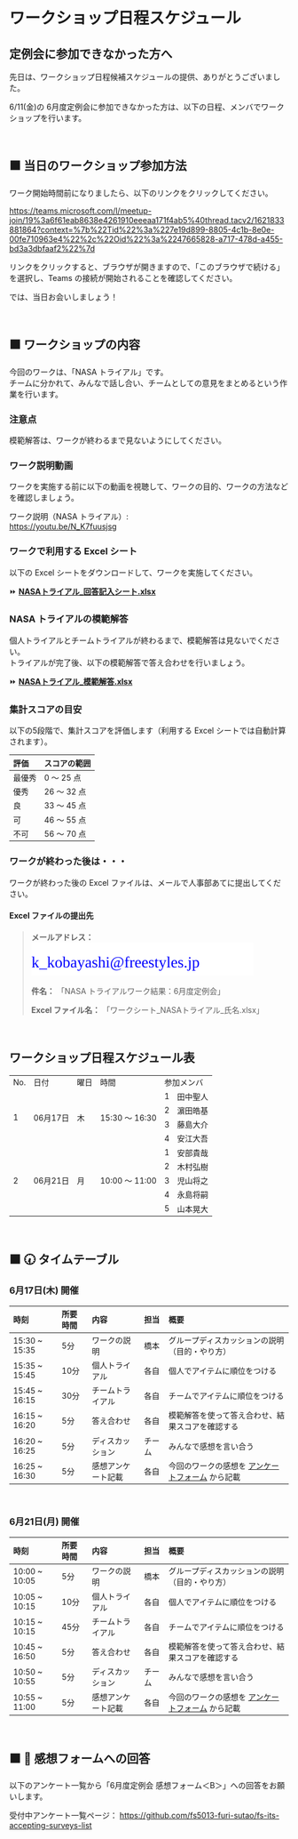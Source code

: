 # ワークショップ日程スケジュール

## 定例会に参加できなかった方へ

先日は、ワークショップ日程候補スケジュールの提供、ありがとうございました。

6/11(金)の 6月度定例会に参加できなかった方は、以下の日程、メンバでワークショップを行います。

<br />

## ⬛ 当日のワークショップ参加方法

ワーク開始時間前になりましたら、以下のリンクをクリックしてください。

https://teams.microsoft.com/l/meetup-join/19%3a6f61eab8638e4261910eeeaa171f4ab5%40thread.tacv2/1621833881864?context=%7b%22Tid%22%3a%227e19d899-8805-4c1b-8e0e-00fe710963e4%22%2c%22Oid%22%3a%2247665828-a717-478d-a455-bd3a3dbfaaf2%22%7d

リンクをクリックすると、ブラウザが開きますので、「このブラウザで続ける」を選択し、Teams の接続が開始されることを確認してください。

では、当日お会いしましょう！

<br />

## ⬛ ワークショップの内容

今回のワークは、「NASA トライアル」です。  
チームに分かれて、みんなで話し合い、チームとしての意見をまとめるという作業を行います。

### 注意点

模範解答は、ワークが終わるまで見ないようにしてください。

### ワーク説明動画

ワークを実施する前に以下の動画を視聴して、ワークの目的、ワークの方法などを確認しましょう。

ワーク説明（NASA トライアル）:    
https://youtu.be/N_K7fuusjsg

### ワークで利用する Excel シート  

以下の Excel シートをダウンロードして、ワークを実施してください。

⏩ **[NASAトライアル_回答記入シート.xlsx](https://github.com/fs5013-furi-sutao/fs-monthly-meeting-2021-06/raw/main/excel/NASAトライアル_回答記入シート.xlsx)**

### NASA トライアルの模範解答  

個人トライアルとチームトライアルが終わるまで、模範解答は見ないでください。  
トライアルが完了後、以下の模範解答で答え合わせを行いましょう。  

⏩ **[NASAトライアル_模範解答.xlsx](https://github.com/fs5013-furi-sutao/fs-monthly-meeting-2021-06/raw/main/excel/NASAトライアル_模範解答.xlsx)**

### 集計スコアの目安

以下の5段階で、集計スコアを評価します（利用する Excel シートでは自動計算されます）。

|評価 |スコアの範囲 |
|:-- |:-- |
|最優秀 |0 ～ 25 点 |
|優秀 |26 ～ 32 点 |
|良 |33 ～ 45 点 |
|可 |46 ～ 55 点 |
|不可 |56 ～ 70 点 |

### ワークが終わった後は・・・

ワークが終わった後の Excel ファイルは、メールで人事部あてに提出してください。

#### Excel ファイルの提出先

> **メールアドレス：** ![提出先メールアドレス](./svg/address-for-submission.svg)
> 
> **件名：** 「NASA トライアルワーク結果：6月度定例会」
> 
> **Excel ファイル名：** 「ワークシート_NASAトライアル_氏名.xlsx」

<br/>

## ワークショップ日程スケジュール表

<table>
  <tr>
    <td>No.</td>
    <td>日付</td>
    <td>曜日</td>
    <td>時間</td>
    <td colspan="2">参加メンバ</td>
  </tr>
  <tr>
    <td rowspan="4">1</td>
    <td rowspan="4">06月17日</td>
    <td rowspan="4">木</td>
    <td rowspan="4">15:30 ～ 16:30</td>
    <td>1</td>
    <td>田中聖人</td>
  </tr>
  <tr>
    <td>2</td>
    <td>濵田皓基</td>
  </tr>
  <tr>
    <td>3</td>
    <td>藤島大介</td>
  </tr>
  <tr>
    <td>4</td>
    <td>安江大吾</td>
  </tr>
  <tr>
    <td rowspan="5">2</td>
    <td rowspan="5">06月21日</td>
    <td rowspan="5">月</td>
    <td rowspan="5">10:00 ～ 11:00</td>
    <td>1</td>
    <td>安部貴哉</td>
  </tr>
  <tr>
    <td>2</td>
    <td>木村弘樹</td>
  </tr>
  <tr>
    <td>3</td>
    <td>児山将之</td>
  </tr>
  <tr>
    <td>4</td>
    <td>永島将嗣</td>
  </tr>
  <tr>
    <td>5</td>
    <td>山本晃大</td>
  </tr>
</table>

<br />

## ⬛ 🕢 タイムテーブル

### 6月17日(木) 開催

|時刻 |所要時間 |内容 | 担当 |概要 |
|:-- |:-- |:-- |:-- |:-- |
|15:30 ~ 15:35 |5分 |ワークの説明 |橋本 |グループディスカッションの説明（目的・やり方） |
|15:35 ~ 15:45 |10分 |個人トライアル |各自 |個人でアイテムに順位をつける |
|15:45 ~ 16:15 |30分 |チームトライアル |各自 |チームでアイテムに順位をつける |
|16:15 ~ 16:20 |5分 |答え合わせ |各自 |	模範解答を使って答え合わせ、結果スコアを確認する |
|16:20 ~ 16:25 |5分 |ディスカッション |チーム |みんなで感想を言い合う |
|16:25 ~ 16:30 |5分 |感想アンケート記載 |各自 |今回のワークの感想を [アンケートフォーム](https://forms.gle/MtHirMJKX96g75ap9) から記載 |

<br />

### 6月21日(月) 開催

|時刻 |所要時間 |内容 | 担当 |概要 |
|:-- |:-- |:-- |:-- |:-- |
|10:00 ~ 10:05 |5分 |ワークの説明 |橋本 |グループディスカッションの説明（目的・やり方） |
|10:05 ~ 10:15 |10分 |個人トライアル |各自 |個人でアイテムに順位をつける |
|10:15 ~ 10:15 |45分 |チームトライアル |各自 |チームでアイテムに順位をつける |
|10:45 ~ 16:50 |5分 |答え合わせ |各自 |	模範解答を使って答え合わせ、結果スコアを確認する |
|10:50 ~ 10:55 |5分 |ディスカッション |チーム |みんなで感想を言い合う |
|10:55 ~ 11:00 |5分 |感想アンケート記載 |各自 |今回のワークの感想を [アンケートフォーム](https://forms.gle/MtHirMJKX96g75ap9) から記載 |


<br />

## ⬛ 📝 感想フォームへの回答

以下のアンケート一覧から「6月度定例会 感想フォーム＜B＞」への回答をお願いします。

受付中アンケート一覧ページ：
https://github.com/fs5013-furi-sutao/fs-its-accepting-surveys-list

<br />
